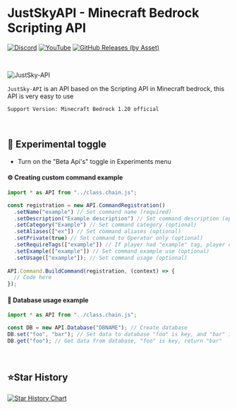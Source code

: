 # JustSkyAPI - Minecraft Bedrock Scripting API

[![Discord](https://img.shields.io/discord/898202806052347984?color=blue&label=Discord&style=for-the-badge)](https://discord.gg/g4EJ38HZ7R)
[![YouTube](https://img.shields.io/youtube/channel/subscribers/UC9gjEs8-syrZcgftpm3gsyQ?label=YouTube&style=for-the-badge)](https://youtube.com/@JustSkyDev)
[![GitHub Releases (by Asset)](https://img.shields.io/github/downloads/JustSkyDev/JustSky-API/latest/total?style=for-the-badge)
](https://github.com/JustSkyDev/JustSky-API/releases/latest)

<br>

![JustSky-API](https://socialify.git.ci/JustSkyDev/JustSky-API/image?description=1&descriptionEditable=Minecraft%20Bedrock%20Custom%20Scripting%20API&font=Source%20Code%20Pro&forks=1&issues=1&logo=https%3A%2F%2Fraw.githubusercontent.com%2FJustSkyDev%2FJustSky-API%2Fmain%2Fpack_icon.png&name=1&owner=1&pattern=Floating%20Cogs&pulls=1&stargazers=1&theme=Light)

`JustSky-API` is an API based on the Scripting API in Minecraft bedrock, this API is very easy to use

`Support Version: Minecraft Bedrock 1.20 official`


<br/>

## 🧾 Experimental toggle 
- Turn on the "Beta Api's" toggle in Experiments menu

#### ⚙️ Creating custom command example 

```javascript
import * as API from "../class.chain.js";

const registration = new API.CommandRegistration()
  .setName("example") // Set command name (required)
  .setDescription("Example description") // Set command description (optional)
  .setCategory("Example") // Set command category (optional)
  .setAliases(["ex"]) // Set command aliases (optional)
  .setPrivate(true) // Set command to Operator only (optional)
  .setRequireTags(["example"]) // If player had "example" tag, player can run the command (optional)
  .setExample(["example"]) // Set command example use (optional)
  .setUsage(["example"]); // Set command usage (optional)
  
API.Command.BuildCommand(registration, (context) => {
  // Code here
});
```

#### 📁 Database usage example 

```javascript
import * as API from "../class.chain.js";

const DB = new API.Database("DBNAME"); // Create database
DB.set("foo", "bar"); // Set data to database "foo" is key, and "bar" is value
DB.get("foo"); // Get data from database, "foo" is key, return "bar"
```

<br/>

## ⭐Star History

[![Star History Chart](https://api.star-history.com/svg?repos=JustSkyDev/JustSky-API&type=Date)](https://star-history.com/#JustSkyDev/JustSky-API&Date) 
